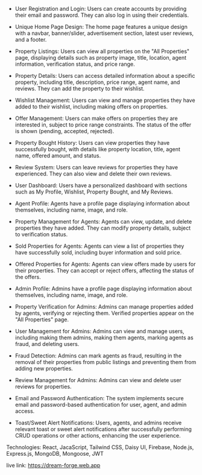 - User Registration and Login: Users can create accounts by providing their email and password. They can also log in using their credentials.

- Unique Home Page Design: The home page features a unique design with a navbar, banner/slider, advertisement section, latest user reviews, and a footer.

- Property Listings: Users can view all properties on the "All Properties" page, displaying details such as property image, title, location, agent information, verification status, and price range.

- Property Details: Users can access detailed information about a specific property, including title, description, price range, agent name, and reviews. They can add the property to their wishlist.

- Wishlist Management: Users can view and manage properties they have added to their wishlist, including making offers on properties.

- Offer Management: Users can make offers on properties they are interested in, subject to price range constraints. The status of the offer is shown (pending, accepted, rejected).

- Property Bought History: Users can view properties they have successfully bought, with details like property location, title, agent name, offered amount, and status.

- Review System: Users can leave reviews for properties they have experienced. They can also view and delete their own reviews.

- User Dashboard: Users have a personalized dashboard with sections such as My Profile, Wishlist, Property Bought, and My Reviews.

- Agent Profile: Agents have a profile page displaying information about themselves, including name, image, and role.

- Property Management for Agents: Agents can view, update, and delete properties they have added. They can modify property details, subject to verification status.

- Sold Properties for Agents: Agents can view a list of properties they have successfully sold, including buyer information and sold price.

- Offered Properties for Agents: Agents can view offers made by users for their properties. They can accept or reject offers, affecting the status of the offers.

- Admin Profile: Admins have a profile page displaying information about themselves, including name, image, and role.

- Property Verification for Admins: Admins can manage properties added by agents, verifying or rejecting them. Verified properties appear on the "All Properties" page.

- User Management for Admins: Admins can view and manage users, including making them admins, making them agents, marking agents as fraud, and deleting users.

- Fraud Detection: Admins can mark agents as fraud, resulting in the removal of their properties from public listings and preventing them from adding new properties.

- Review Management for Admins: Admins can view and delete user reviews for properties.

- Email and Password Authentication: The system implements secure email and password-based authentication for user, agent, and admin access.

- Toast/Sweet Alert Notifications: Users, agents, and admins receive relevant toast or sweet alert notifications after successfully performing CRUD operations or other actions, enhancing the user experience.

Technologies: React, JacaScript, Tailwind CSS, Daisy UI, Firebase, Node.js, Express.js, MongoDB, Mongoose, JWT

live link: https://dream-forge.web.app
